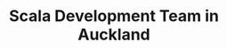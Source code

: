 ---
title: Scala Development Team in Auckland
permalink: /landings/scala-developer-auckland
technology: Scala
location: Auckland
---